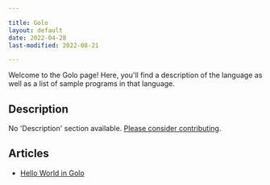 ```yaml
---

title: Golo
layout: default
date: 2022-04-28
last-modified: 2022-08-21

---
```


Welcome to the Golo page! Here, you'll find a description of the language as well as a list of sample programs in that language.

## Description

No 'Description' section available. [Please consider contributing](https://github.com/TheRenegadeCoder/sample-programs-website).

## Articles

- [Hello World in Golo](https://sampleprograms.io/projects/hello-world/golo)